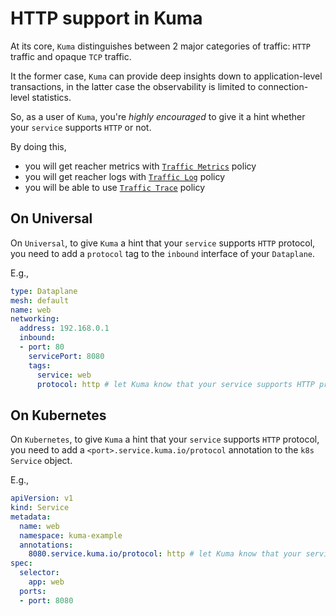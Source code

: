 # HTTP support in Kuma

At its core, `Kuma` distinguishes between 2 major categories of traffic: `HTTP` traffic and opaque `TCP` traffic.

It the former case, `Kuma` can provide deep insights down to application-level transactions, in the latter case the observability is limited to connection-level statistics.

So, as a user of `Kuma`, you're _highly encouraged_ to give it a hint whether your `service` supports `HTTP` or not.

By doing this,

* you will get reacher metrics with [`Traffic Metrics`](../traffic-metrics) policy
* you will get reacher logs with [`Traffic Log`](../traffic-metrics) policy
* you will be able to use [`Traffic Trace`](../traffic-tracing) policy 

## On Universal

On `Universal`, to give `Kuma` a hint that your `service` supports `HTTP` protocol, you need to add a `protocol` tag to the `inbound` interface of your `Dataplane`.

E.g.,

```yaml
type: Dataplane
mesh: default
name: web
networking:
  address: 192.168.0.1 
  inbound:
  - port: 80
    servicePort: 8080
    tags:
      service: web
      protocol: http # let Kuma know that your service supports HTTP protocol
```

## On Kubernetes

On `Kubernetes`, to give `Kuma` a hint that your `service` supports `HTTP` protocol, you need to add a `<port>.service.kuma.io/protocol` annotation to the `k8s` `Service` object.

E.g.,

```yaml
apiVersion: v1
kind: Service
metadata:
  name: web
  namespace: kuma-example
  annotations:
    8080.service.kuma.io/protocol: http # let Kuma know that your service supports HTTP protocol
spec:
  selector:
    app: web
  ports:
  - port: 8080
```
